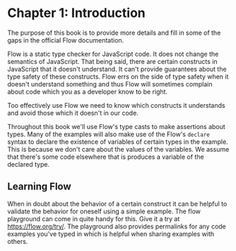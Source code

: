 # Chapter 1: Introduction

The purpose of this book is to provide more details and fill in some of the gaps
in the official Flow documentation.

Flow is a static type checker for JavaScript code. It does not change the
semantics of JavaScript. That being said, there are certain constructs in
JavaScript that it doesn't understand. It can't provide guarantees about the
type safety of these constructs. Flow errs on the side of type safety when it
doesn't understand something and thus Flow will sometimes complain about code
which you as a developer know to be right.

Too effectively use Flow we need to know which constructs it understands and
avoid those which it doesn't in our code.

Throughout this book we'll use Flow's type casts to make assertions about types.
Many of the examples will also make use of the Flow's `declare` syntax to
declare the existence of variables of certain types in the example. This is
because we don't care about the values of the variables. We assume that there's
some code elsewhere that is produces a variable of the declared type.

## Learning Flow

When in doubt about the behavior of a certain construct it can be helpful to
validate the behavior for oneself using a simple example. The flow playground
can come in quite handy for this. Give it a try at https://flow.org/try/. The
playground also provides permalinks for any code examples you've typed in which
is helpful when sharing examples with others.
